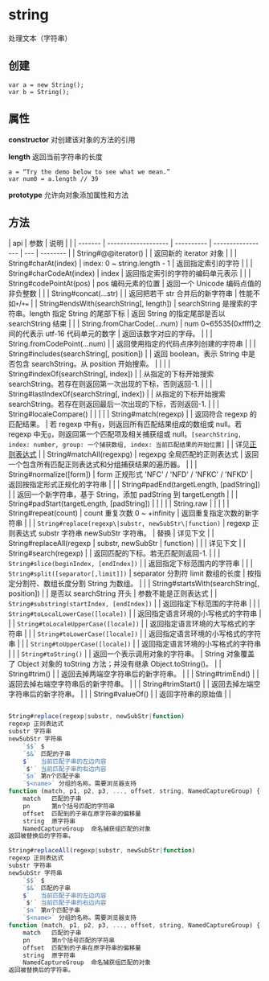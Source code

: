# string

处理文本（字符串）

## 创建

    var a = new String();
    var b = String();

## 属性

**constructor** 对创建该对象的方法的引用

**length** 返回当前字符串的长度

    a = “Try the demo below to see what we mean.”
    var num0 = a.length // 39

**prototype** 允许向对象添加属性和方法

## 方法

<!-- prettier-ignore-start -->
| api                    | 参数   | 说明                       |            |
| ------- | ------------------- | ---------- | ----------------- | --- | -------- |
| String#@@iterator() |        | 返回新的 iterator 对象    |            |
| String#charAt(index)   | index: 0 ~ string.length - 1   | 返回指定索引的字符         |            |
| String#charCodeAt(index)       | index  | 返回指定索引的字符的编码单元表示                |            |
| String#codePointAt(pos)        | pos 编码元素的位置          | 返回一个 Unicode 编码点值的非负整数             |            |
| String#concat(...str)  |        | 返回把若干 str 合并后的新字符串                 | 性能不如`+`/`+=`   |
| String#endsWith(searchString[, length])               | searchString 是搜索的字符串。length 指定 String 的尾部下标 | 返回 String 的指定尾部是否以 searchString 结束  |            |
| String.fromCharCode(...num)    | num 0~65535(0xffff)之间的代表示 utf-16 代码单元的数字      | 返回该数字对应的字母。     |            |
| String.fromCodePoint(...num)   |        | 返回使用指定的代码点序列创建的字符串            |            |
| String#includes(searchString[, position])             |        | 返回 boolean。表示 String 中是否包含 searchString。从 position 开始搜索。      |
|   |
| String#indexOf(searchString[, index])                 |        | 从指定的下标开始搜索 searchString。若存在则返回第一次出现的下标，否则返回-1.   |            |
| String#lastIndexOf(searchString[, index])             |        | 从指定的下标开始搜索 searchString。若存在则返回最后一次出现的下标，否则返回-1. |            |
| String#localeCompare() |        |     |            |
| String#match(regexp)   |        | 返回符合 regexp 的匹配结果。                    | 若 regexp 中有`g`，则返回所有匹配结果组成的数组或 null。若 regexp 中无`g`，则返回第一个匹配项及相关捕获组或 null。`[searchString, index: number, group: 一个捕获数组, index: 当前匹配结果的开始位置]` |
| 详见[正则表达式](/regexp/index.html)                  |
| String#matchAll(regexpg)       | regexpg 全局匹配的正则表达式        | 返回一个包含所有匹配正则表达式和分组捕获结果的遍历器。  |            |
| String#normalize([form])       | form 正规形式 'NFC' / 'NFD' / 'NFKC' / 'NFKD'              | 返回按指定形式正规化的字符串                    |            |
| String#padEnd(targetLength, [padString])              |        | 返回一个新字符串，基于 String，添加 padString 到 targetLength                  |            |
| String#padStart(targetLength, [padString])            |        |     |            |
| String.raw             |        |     |            |
| String#repeat(count)   | count 重复次数 0 ~ +infinity        | 返回重复指定次数的新字符串 |            |
| `String#replace(regexp\|substr, newSubStr\|function)` | regexp 正则表达式 substr 字符串 newSubStr 字符串。         | 替换                       | 详见下文   |
| String#replaceAll(regexp       | substr, newSubStr           | function)                  |            |     | 详见下文 |
| String#search(regexp)  |        | 返回匹配的下标。若无匹配则返回-1.               |            |
| `String#slice(beginIndex, [endIndex])`                |        | 返回指定下标范围内的字符串 |            |
| `String#split([separator[,limit]])`                   | separator 分割符 limit 数组的长度   | 按指定分割符、数组长度分割 String 为数组。      |            |
| String#startsWith(searchString[, position])           |        | 是否以 searchString 开头   | 参数不能是正则表达式           |
| `String#substring(startIndex, [endIndex])`            |        | 返回指定下标范围的字符串   |            |
| `String#toLocalLowerCase([locale])`                   |        | 返回指定语言环境的小写格式的字符串              |            |
| `String#toLocaleUpperCase([locale])`                  |        | 返回指定语言环境的大写格式的字符串              |            |
| `String#toLowerCase([locale])` |        | 返回指定语言环境的小写格式的字符串              |            |
| `String#toUpperCase([locale])` |        | 返回指定语言环境的小写格式的字符串              |            |
| `String#toString()`    |        | 返回一个表示调用对象的字符串。                  | String 对象覆盖了 Object 对象的 toString 方法；并没有继承 Object.toString()。                 |
| String#trim()          |        | 返回去掉两端空字符串后的新字符串。              |            |
| String#trimEnd()       |        | 返回去掉右端空字符串后的新字符串。              |            |
| String#trimStart()     |        | 返回去掉左端空字符串后的新字符串。              |            |
| String#valueOf()       |        | 返回字符串的原始值         |            |
<!-- prettier-ignore-end -->

```js

String#replace(regexp|substr, newSubStr|function)
regexp 正则表达式
substr 字符串
newSubStr 字符串
    `$$` $
    `$&` 匹配的子串
    $`   当前匹配子串的左边内容
    `$'` 当前匹配子串的右边内容
    `$n` 第n个匹配子串
    `$<name>` 分组的名称。需要浏览器支持
function (match, p1, p2, p3, ..., offset, string, NamedCaptureGroup) {...}
    match   匹配的子串
    pn      第n个括号匹配的字符串
    offset  匹配到的子串在原字符串的偏移量
    string  原字符串
    NamedCaptureGroup  命名捕获组匹配的对象
返回被替换后的字符串。

String#replaceAll(regexp|substr, newSubStr|function)
regexp 正则表达式
substr 字符串
newSubStr 字符串
    `$$` $
    `$&` 匹配的子串
    $`   当前匹配子串的左边内容
    `$'` 当前匹配子串的右边内容
    `$n` 第n个匹配子串
    `$<name>` 分组的名称。需要浏览器支持
function (match, p1, p2, p3, ..., offset, string, NamedCaptureGroup) {...}
    match   匹配的子串
    pn      第n个括号匹配的字符串
    offset  匹配到的子串在原字符串的偏移量
    string  原字符串
    NamedCaptureGroup  命名捕获组匹配的对象
返回被替换后的字符串。

```
